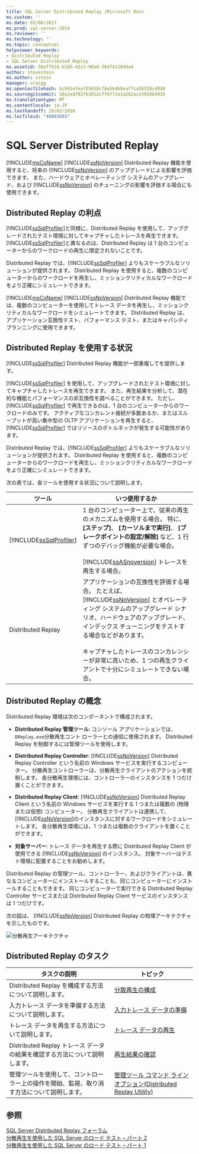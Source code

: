 ```yaml
---
title: SQL Server Distributed Replay |Microsoft Docs
ms.custom: ''
ms.date: 03/06/2017
ms.prod: sql-server-2014
ms.reviewer: ''
ms.technology: ''
ms.topic: conceptual
helpviewer_keywords:
- Distributed Replay
- SQL Server Distributed Replay
ms.assetid: 58ef7016-b105-42c2-90a0-364f411849a4
author: stevestein
ms.author: sstein
manager: craigg
ms.openlocfilehash: bc991efeaf05658c78a5b4b0eaf7ca5b528cd9d8
ms.sourcegitcommit: 3da2edf82763852cff6772a1a282ace3034b4936
ms.translationtype: MT
ms.contentlocale: ja-JP
ms.lasthandoff: 10/02/2018
ms.locfileid: "48093603"
---
```

# <a name="sql-server-distributed-replay"></a>SQL Server Distributed Replay
  [!INCLUDE[msCoName](../../../includes/msconame-md.md)] [!INCLUDE[ssNoVersion](../../../includes/ssnoversion-md.md)] Distributed Replay 機能を使用すると、将来の [!INCLUDE[ssNoVersion](../../../includes/ssnoversion-md.md)] のアップグレードによる影響を評価できます。 また、ハードウェアとオペレーティング システムのアップグレード、および [!INCLUDE[ssNoVersion](../../../includes/ssnoversion-md.md)] のチューニングの影響を評価する場合にも使用できます。  
  
## <a name="benefits-of-distributed-replay"></a>Distributed Replay の利点  
 [!INCLUDE[ssSqlProfiler](../../../includes/sssqlprofiler-md.md)]と同様に、Distributed Replay を使用して、アップグレードされたテスト環境に対してキャプチャしたトレースを再生できます。 [!INCLUDE[ssSqlProfiler](../../../includes/sssqlprofiler-md.md)]と異なるのは、Distributed Replay は 1 台のコンピューターからのワークロードの再生に限定されないことです。  
  
 Distributed Replay では、[!INCLUDE[ssSqlProfiler](../../../includes/sssqlprofiler-md.md)] よりもスケーラブルなソリューションが提供されます。 Distributed Replay を使用すると、複数のコンピューターからのワークロードを再生し、ミッションクリティカルなワークロードをより正確にシミュレートできます。  
  
 [!INCLUDE[msCoName](../../../includes/msconame-md.md)] [!INCLUDE[ssNoVersion](../../../includes/ssnoversion-md.md)] Distributed Replay 機能では、複数のコンピューターを使用してトレース データを再生し、ミッションクリティカルなワークロードをシミュレートできます。 Distributed Replay は、アプリケーション互換性テスト、パフォーマンス テスト、またはキャパシティ プランニングに使用できます。  
  
## <a name="when-to-use-distributed-replay"></a>Distributed Replay を使用する状況  
 [!INCLUDE[ssSqlProfiler](../../../includes/sssqlprofiler-md.md)] Distributed Replay 機能が一部重複してを提供します。  
  
 [!INCLUDE[ssSqlProfiler](../../../includes/sssqlprofiler-md.md)] を使用して、アップグレードされたテスト環境に対してキャプチャしたトレースを再生できます。 また、再生結果を分析して、潜在的な機能とパフォーマンスの非互換性を調べることができます。 ただし、 [!INCLUDE[ssSqlProfiler](../../../includes/sssqlprofiler-md.md)] で再生できるのは、1 台のコンピューターからのワークロードのみです。 アクティブなコンカレント接続が多数あるか、またはスループットが高い集中型の OLTP アプリケーションを再生すると、 [!INCLUDE[ssSqlProfiler](../../../includes/sssqlprofiler-md.md)] ではリソースのボトルネックが発生する可能性があります。  
  
 Distributed Replay では、[!INCLUDE[ssSqlProfiler](../../../includes/sssqlprofiler-md.md)] よりもスケーラブルなソリューションが提供されます。 Distributed Replay を使用すると、複数のコンピューターからのワークロードを再生し、ミッションクリティカルなワークロードをより正確にシミュレートできます。  
  
 次の表では、各ツールを使用する状況について説明します。  
  
|ツール|いつ使用するか|  
|----------|---------------|  
|[!INCLUDE[ssSqlProfiler](../../../includes/sssqlprofiler-md.md)]|1 台のコンピューター上で、従来の再生のメカニズムを使用する場合。 特に、 **[ステップ]**、 **[カーソルまで実行]**、 **[ブレークポイントの設定/解除]** など、1 行ずつのデバッグ機能が必要な場合。<br /><br /> [!INCLUDE[ssASnoversion](../../includes/ssasnoversion-md.md)] トレースを再生する場合。|  
|Distributed Replay|アプリケーションの互換性を評価する場合。 たとえば、 [!INCLUDE[ssNoVersion](../../../includes/ssnoversion-md.md)] とオペレーティング システムのアップグレード シナリオ、ハードウェアのアップグレード、インデックス チューニングをテストする場合などがあります。<br /><br /> キャプチャしたトレースのコンカレンシーが非常に高いため、1 つの再生クライアントで十分にシミュレートできない場合。|  
  
## <a name="distributed-replay-concepts"></a>Distributed Replay の概念  
 Distributed Replay 環境は次のコンポーネントで構成されます。  
  
-   **Distributed Replay 管理ツール**: コンソール アプリケーションでは、`DReplay.exe`分散再生コント ローラーとの通信に使用されます。 Distributed Replay を制御するには管理ツールを使用します。  
  
-   **Distributed Replay Controller**: [!INCLUDE[ssNoVersion](../../../includes/ssnoversion-md.md)] Distributed Replay Controller という名前の Windows サービスを実行するコンピューター。 分散再生コントローラーは、分散再生クライアントのアクションを統制します。 各分散再生環境には、コントローラーのインスタンスを 1 つだけ置くことができます。  
  
-   **Distributed Replay Client**: [!INCLUDE[ssNoVersion](../../../includes/ssnoversion-md.md)] Distributed Replay Client という名前の Windows サービスを実行する 1 つまたは複数の (物理または仮想) コンピューター。 分散再生クライアントは連携して、 [!INCLUDE[ssNoVersion](../../../includes/ssnoversion-md.md)]のインスタンスに対するワークロードをシミュレートします。 各分散再生環境には、1 つまたは複数のクライアントを置くことができます。  
  
-   **対象サーバー**: トレース データを再生する際に Distributed Replay Client が使用できる [!INCLUDE[ssNoVersion](../../../includes/ssnoversion-md.md)] のインスタンス。 対象サーバーはテスト環境に配置することをお勧めします。  
  
 Distributed Replay の管理ツール、コントローラー、およびクライアントは、異なるコンピューターにインストールすることも、同じコンピューターにインストールすることもできます。 同じコンピューターで実行できる Distributed Replay Controller サービスまたは Distributed Replay Client サービスのインスタンスは 1 つだけです。  
  
 次の図は、 [!INCLUDE[ssNoVersion](../../../includes/ssnoversion-md.md)] Distributed Replay の物理アーキテクチャを示したものです。  
  
 ![分散再生アーキテクチャ](../../database-engine/media/distributedreplayarch.gif "分散再生アーキテクチャ")  
  
## <a name="distributed-replay-tasks"></a>Distributed Replay のタスク  
  
|タスクの説明|トピック|  
|----------------------|-----------|  
|Distributed Replay を構成する方法について説明します。|[分散再生の構成](configure-distributed-replay.md)|  
|入力トレース データを準備する方法について説明します。|[入力トレース データの準備](prepare-the-input-trace-data.md)|  
|トレース データを再生する方法について説明します。|[トレース データの再生](replay-trace-data.md)|  
|Distributed Replay トレース データの結果を確認する方法について説明します。|[再生結果の確認](review-the-replay-results.md)|  
|管理ツールを使用して、コントローラー上の操作を開始、監視、取り消す方法について説明します。|[管理ツール コマンド ライン オプション&#40;Distributed Replay Utility&#41;](administration-tool-command-line-options-distributed-replay-utility.md)|  
  
## <a name="see-also"></a>参照  
 [SQL Server Distributed Replay フォーラム](http://social.technet.microsoft.com/Forums/sl/sqldru/)   
 [分散再生を使用した SQL Server のロード テスト – パート 2](http://blogs.msdn.com/b/mspfe/archive/2012/11/14/using-distributed-replay-to-load-test-your-sql-server-part-2.aspx)   
 [分散再生を使用した SQL Server のロード テスト – パート 1](http://blogs.msdn.com/b/mspfe/archive/2012/11/08/using-distributed-replay-to-load-test-your-sql-server-part-1.aspx)  
  
  

